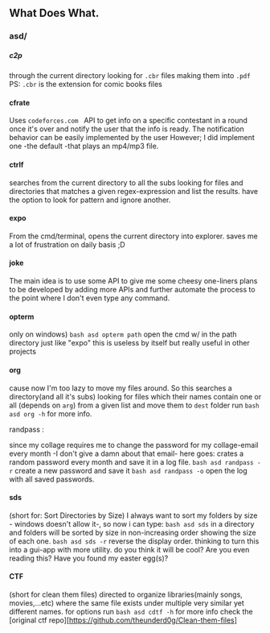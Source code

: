 ## What Does What.

### asd/

#####	c2p 
through the current directory looking for `.cbr` files
making them into `.pdf`
PS: `.cbr` is the extension for comic books files

#### cfrate
Uses ```codeforces.com ``` API to get info on a specific contestant in a
round once it's over and notify the user that the info is ready.
The notification behavior can be easily implemented by the user
However; I did implement one -the default -that plays an mp4/mp3 file.

#### ctrlf 
searches from the current directory to all the subs looking for files
and directories that matches a given regex-expression
and list the results.
have the option to look for pattern and ignore another.

#### expo
From the cmd/terminal, opens the current directory into explorer.
saves me a lot of frustration on daily basis ;D

#### joke
The main idea is to use some API to give me some cheesy one-liners
plans to be developed by adding more APIs and further automate the
process to the point where I don't even type any command.

#### opterm
only on windows) `bash asd opterm path` open the cmd w/ in the path directory
just like "expo" this is useless by itself but really useful in other projects

#### org
cause now I'm too lazy to move my files around.
So this searches a directory(and all it's subs) looking for files
which their names contain one or all (depends on ``arg``) from a given
list and move them to ```dest``` folder
run ```bash asd org -h``` for  more info.

randpass :  

since my collage requires me to change the password for my collage-email
every month -I don't give a damn about that email- here goes:
crates a random password every month and save it in a log file.
```bash asd randpass -r``` create a new password and save it
```bash asd randpass -o``` open the log with all saved passwords.

#### sds
(short for: Sort Directories by Size) I always want to sort my folders
by size - windows doesn't allow it-, so now i can type:
``bash asd sds`` in a directory and folders will be sorted by size in non-increasing
order showing the size of each one.
```bash asd sds -r``` reverse the display order.
thinking to turn this into a gui-app with more utility. do you think it will be cool?
Are you even reading this? Have you found my easter egg(s)?

#### CTF

(short for clean them files) directed to organize libraries(mainly songs, movies,...etc) where the same file 
exists under multiple very similar yet different names.
for options run ```bash asd cdtf -h``` 
for more info check the [original ctf repo][https://github.com/theunderd0g/Clean-them-files]

